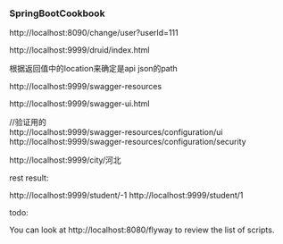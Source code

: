 ### SpringBootCookbook
http://localhost:8090/change/user?userId=111

http://localhost:9999/druid/index.html  

根据返回值中的location来确定是api json的path  

http://localhost:9999/swagger-resources

http://localhost:9999/swagger-ui.html

//验证用的   
http://localhost:9999/swagger-resources/configuration/ui
http://localhost:9999/swagger-resources/configuration/security


http://localhost:9999/city/河北

rest result:  

http://localhost:9999/student/-1
http://localhost:9999/student/1


todo:  

You can look at http://localhost:8080/flyway to review the list of scripts.


